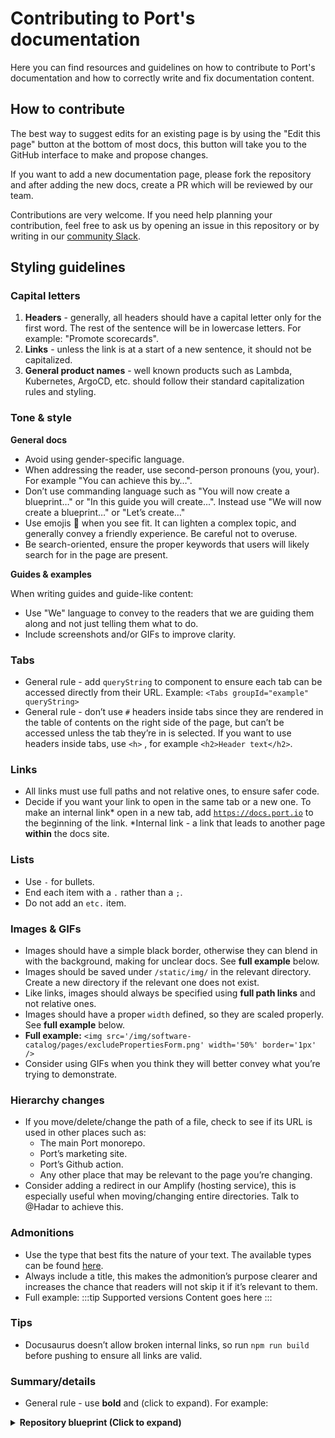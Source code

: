 # Contributing to Port's documentation

Here you can find resources and guidelines on how to contribute to Port's documentation and how to correctly write and fix documentation content.

## How to contribute

The best way to suggest edits for an existing page is by using the "Edit this page" button at the bottom of most docs, this button will take you to the GitHub interface to make and propose changes.

If you want to add a new documentation page, please fork the repository and after adding the new docs, create a PR which will be reviewed by our team.

Contributions are very welcome. If you need help planning your contribution, feel free to ask us by opening an issue in this repository or by writing in our [community Slack](https://join.slack.com/t/getport/shared_invite/zt-1v5z1z1v-3~1Q1Q1).

## Styling guidelines

### Capital letters

1. **Headers** - generally, all headers should have a capital letter only for the first word. The rest of the sentence will be in lowercase letters. For example: "Promote scorecards".
2. **Links** - unless the link is at a start of a new sentence, it should not be capitalized.
3. **General product names** - well known products such as Lambda, Kubernetes, ArgoCD, etc. should follow their standard capitalization rules and styling.

### Tone & style

**General docs**

- Avoid using gender-specific language.
- When addressing the reader, use second-person pronouns (you, your). For example "You can achieve this by…".
- Don’t use commanding language such as "You will now create a blueprint…" or "In this guide you will create...".
Instead use "We will now create a blueprint…" or "Let’s create…"
- Use emojis 🥸 when you see fit. It can lighten a complex topic, and generally convey a friendly experience. Be careful not to overuse.
- Be search-oriented, ensure the proper keywords that users will likely search for in the page are present.

**Guides & examples**

When writing guides and guide-like content:
- Use "We" language to convey to the readers that we are guiding them along and not just telling them what to do.
- Include screenshots and/or GIFs to improve clarity.

### Tabs

- General rule - add `queryString` to <Tabs> component to ensure each tab can be accessed directly from their URL. Example:
`<Tabs groupId="example" queryString>`
- General rule - don’t use `#` headers inside tabs since they are rendered in the table of contents on the right side of the page, but can’t be accessed unless the tab they’re in is selected.
If you want to use headers inside tabs, use `<h>` , for example `<h2>Header text</h2>`.

### Links

- All links must use full paths and not relative ones, to ensure safer code.
- Decide if you want your link to open in the same tab or a new one. To make an internal link* open in a new tab, add [`https://docs.port.io`](https://docs.port.io) to the beginning of the link.
*Internal link - a link that leads to another page **within** the docs site.

### Lists

- Use `-` for bullets.
- End each item with a `.` rather than a `;`.
- Do not add an `etc.` item.

### Images & GIFs

- Images should have a simple black border, otherwise they can blend in with the background, making for unclear docs. See **full example** below.
- Images should be saved under `/static/img/` in the relevant directory. Create a new directory if the relevant one does not exist.
- Like links, images should always be specified using **full path links** and not relative ones.
- Images should have a proper `width` defined, so they are scaled properly. See **full example** below.
- **Full example:**
`<img src='/img/software-catalog/pages/excludePropertiesForm.png' width='50%' border='1px' />`
- Consider using GIFs when you think they will better convey what you’re trying to demonstrate.

### Hierarchy changes

- If you move/delete/change the path of a file, check to see if its URL is used in other places such as:
    - The main Port monorepo.
    - Port’s marketing site.
    - Port’s Github action.
    - Any other place that may be relevant to the page you’re changing.
- Consider adding a redirect in our Amplify (hosting service), this is especially useful when moving/changing entire directories. Talk to @Hadar to achieve this.

### Admonitions

- Use the type that best fits the nature of your text. The available types can be found [here](https://docusaurus.io/docs/markdown-features/admonitions).
- Always include a title, this makes the admonition’s purpose clearer and increases the chance that readers will not skip it if it’s relevant to them.
- Full example:
:::tip Supported versions
Content goes here
:::

### Tips

- Docusaurus doesn’t allow broken internal links, so run `npm run build` before pushing to ensure all links are valid.

### Summary/details

- General rule - use **bold** and (click to expand). For example:
<details>
<summary><b>Repository blueprint (Click to expand)</b></summary>

Content goes here

</summary>

### Formatting Standards

- Spacing! <br /> is your friend, use it sparingly to make pages easier on the eyes.
- Add `showLineNumbers`  to all code snippets, except one-liners, for example:
```yaml showLineNumbers
resources:
  - kind: repository
```